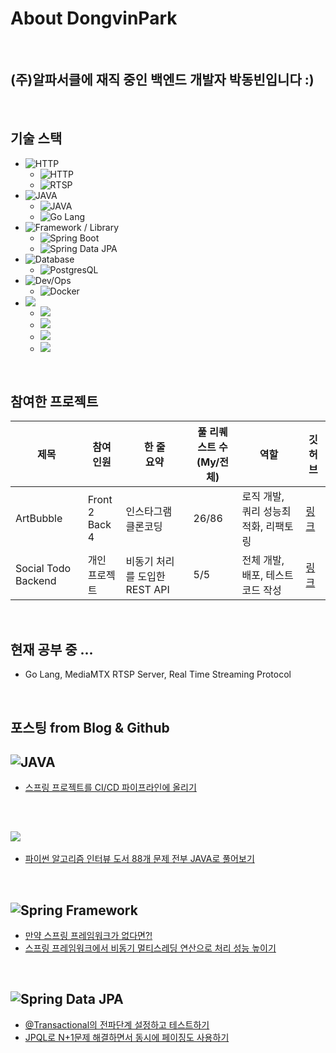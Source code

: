 # About DongvinPark

<br>

## (주)알파서클에 재직 중인 백엔드 개발자 박동빈입니다 :)

<br>

## 기술 스택
- ![HTTP](https://img.shields.io/badge/RFC_Spec-gray)
  - ![HTTP](https://img.shields.io/badge/HTTP-yellow)
  - ![RTSP](https://img.shields.io/badge/RTSP-informational)
- ![JAVA](https://img.shields.io/badge/Language-gray)
  - ![JAVA](https://img.shields.io/badge/JAVA-orange)
  - ![Go Lang](https://img.shields.io/badge/GO-blue)
- ![Framework / Library](https://img.shields.io/badge/Framework_&_Library-gray)
  - ![Spring Boot](https://img.shields.io/badge/-Spring%20Boot-brightgreen)
  - ![Spring Data JPA](https://img.shields.io/badge/-Spring%20Data%20JPA-brightgreen)
- ![Database](https://img.shields.io/badge/Database-gray)
  - ![PostgresQL](https://img.shields.io/badge/PostgresQL-blue)
- ![Dev/Ops](https://img.shields.io/badge/Dev_Ops-gray)
  - ![Docker](https://img.shields.io/badge/docker-blue)
- ![](https://img.shields.io/badge/AWS-gray)
  - ![](https://img.shields.io/badge/EC2-orange)
  - ![](https://img.shields.io/badge/RDS-blue)
  - ![](https://img.shields.io/badge/Code_Pipeline-orange)
  - ![](https://img.shields.io/badge/Elastic_Container_Service-orange)

<br>

## 참여한 프로젝트
|제목|참여<br>인원|한 줄<br>요약|풀 리퀘스트 수<br>(My/전체)|역할|깃허브|
|---|---|---|---|---|---|
|ArtBubble|Front 2<br>Back 4|인스타그램 클론코딩|26/86|로직 개발, 쿼리 성능최적화, 리팩토링|[링크](https://github.com/DevTraces/BackEnd)|
|Social Todo Backend|개인<br>프로젝트|비동기 처리를 도입한 REST API|5/5|전체 개발, 배포, 테스트 코드 작성|[링크](https://github.com/DongvinPark/Social_Todo_BackEnd)|

<br>

## 현재 공부 중 ...
- Go Lang, MediaMTX RTSP Server, Real Time Streaming Protocol

<br>

## 포스팅 from Blog & Github

## ![JAVA](https://img.shields.io/badge/-JAVA-orange)
- [스프링 프로젝트를 CI/CD 파이프라인에 올리기](https://github.com/DongvinPark)

<br>

## ![](https://img.shields.io/badge/-Data%20Structure%20%26%20Algorithm-lightgrey)
- [파이썬 알고리즘 인터뷰 도서 88개 문제 전부 JAVA로 풀어보기](https://github.com/DongvinPark/Python-Algorithm-Interview-solved-by-JAVA)

<br>

## ![Spring Framework](https://img.shields.io/badge/-Spring-brightgreen)
- [만약 스프링 프레임워크가 없다면?!](https://coderslogic.net/?p=1075)
- [스프링 프레임워크에서 비동기 멀티스레딩 연산으로 처리 성능 높이기](https://github.com/DongvinPark/Spring_Async_Test)

<br>

## ![Spring Data JPA](https://img.shields.io/badge/-Spring%20Data%20JPA-brightgreen)
- [@Transactional의 전파단계 설정하고 테스트하기](https://github.com/DongvinPark/jpa-propagation-test)
- [JPQL로 N+1문제 해결하면서 동시에 페이징도 사용하기](https://github.com/DongvinPark/jpa-jpql-join-converter-NplusOne-solve)

<!--
**DongvinPark/DongvinPark** is a ✨ _special_ ✨ repository because its `README.md` (this file) appears on your GitHub profile.

Here are some ideas to get you started:

- 🔭 I’m currently working on ...
- 🌱 I’m currently learning ...
- 👯 I’m looking to collaborate on ...
- 🤔 I’m looking for help with ...
- 💬 Ask me about ...
- 📫 How to reach me: ...
- 😄 Pronouns: ...
- ⚡ Fun fact: ...
-->
